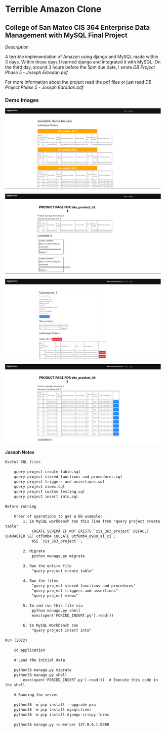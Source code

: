 # Terrible Amazon Clone

## College of San Mateo CIS 364 Enterprise Data Management with MySQL Final Project

_Description_

A terrible implementation of Amazon using django and MySQL made within 3 days. Within those days I learned django and integrated it with MySQL. On the third day, around 3 hours before the 5pm due date, I wrote _DB Project Phase 5 - Joseph Edradan.pdf_

For more information about the project read the pdf files or just read _DB Project Phase 5 - Joseph Edradan.pdf_

### Demo Images

![image_demo_1.PNG](https://raw.githubusercontent.com/josephedradan/CSM_CIS_363_Enterprise_Data_Mgmt_w_MySQL_CRN_42508/main/Final%20Project/image_demo_1.PNG)

![image_demo_2.PNG](https://raw.githubusercontent.com/josephedradan/CSM_CIS_363_Enterprise_Data_Mgmt_w_MySQL_CRN_42508/main/Final%20Project/image_demo_2.PNG)

![image_demo_3.PNG](https://raw.githubusercontent.com/josephedradan/CSM_CIS_363_Enterprise_Data_Mgmt_w_MySQL_CRN_42508/main/Final%20Project/image_demo_3.PNG)

![image_demo_4.PNG](https://raw.githubusercontent.com/josephedradan/CSM_CIS_363_Enterprise_Data_Mgmt_w_MySQL_CRN_42508/main/Final%20Project/image_demo_4.PNG)

**Joseph Notes**

    Useful SQL files

        query project create table.sql
        query project stored functions and procedures.sql
        query project triggers and assertions.sql
        query project views.sql
        query project custom testing.sql
        query project insert into.sql

    Before running

        Order of operations to get a DB example:
            1. in MySQL workbench run this line from "query project create table"
                CREATE SCHEMA IF NOT EXISTS `cis_363_project` DEFAULT CHARACTER SET utf8mb4 COLLATE utf8mb4_0900_ai_ci ;
                USE `cis_363_project` ;

            2. Migrate
                python manage.py migrate

            3. Run the entire file
                "query project create table"

            4. Run the files
                "query project stored functions and procedures"
                "query project triggers and assertions"
                "query project views"

            5. In cmd run this file via
                python manage.py shell
                exec(open('FORCED_INSERT.py').read())

            6. In MySQL Workbench run
                "query project insert into"

    Run (2022)

        cd application

        # Load the initial data

        python36 manage.py migrate
        python36 manage.py shell
            exec(open('FORCED_INSERT.py').read())  # Execute this code in the shell

        # Running the server

        python36 -m pip install --upgrade pip
        python36 -m pip install mysqlclient
        python36 -m pip install django-crispy-forms

        python36 manage.py runserver 127.0.0.1:8000
